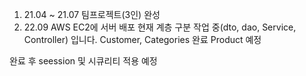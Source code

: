 1. 21.04 ~ 21.07 팀프로젝트(3인) 완성
2. 22.09 AWS EC2에 서버 배포
현재 계층 구분 작업 중(dto, dao, Service, Controller) 입니다.
Customer, Categories 완료 Product 예정

완료 후 seession 및 시큐리티 적용 예정
